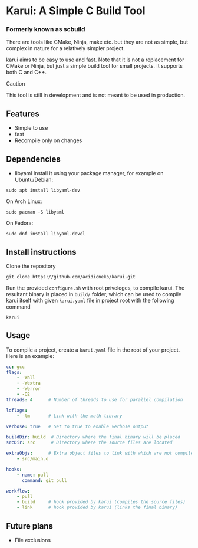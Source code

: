 # Karui: A Simple C Build Tool
### Formerly known as scbuild

There are tools like CMake, Ninja, make etc. but they are not as simple, but complex in nature for a relatively simpler project.

karui aims to be easy to use and fast. Note that it is not a replacement for CMake or Ninja, but just a simple build tool for small projects.
It supports both C and C++.


> [!CAUTION]
> This tool is still in development and is not meant to be used in production.

## Features
- Simple to use
- fast
- Recompile only on changes

## Dependencies
- libyaml
Install it using your package manager, for example on Ubuntu/Debian:
```
sudo apt install libyaml-dev
```
On Arch Linux:
```
sudo pacman -S libyaml
```
On Fedora:
```
sudo dnf install libyaml-devel
```

## Install instructions
Clone the repository

```
git clone https://github.com/acidicneko/karui.git
```

Run the provided `configure.sh` with root priveleges, to compile karui. The resultant binary is placed in `build/` folder, which can
be used to compile karui itself with given `karui.yaml` file in project root with the following command
```
karui
```

## Usage
To compile a project, create a `karui.yaml` file in the root of your project. Here is an example:

```yaml
cc: gcc
flags: 
    - -Wall
    - -Wextra
    - -Werror
    - -O2
threads: 4      # Number of threads to use for parallel compilation

ldflags:
    - -lm       # Link with the math library

verbose: true   # Set to true to enable verbose output

buildDir: build  # Directory where the final binary will be placed
srcDir: src      # Directory where the source files are located

extraObjs:      # Extra object files to link with which are not compiled by karui
    - src/main.o

hooks:
    - name: pull
      command: git pull

workflow:
    - pull
    - build     # hook provided by karui (compiles the source files)
    - link      # hook provided by karui (links the final binary)

```

## Future plans
- File exclusions
